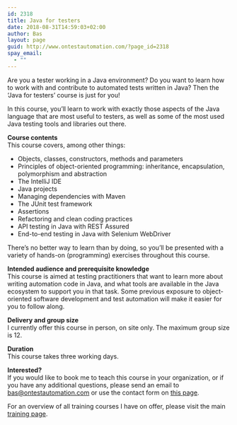 ```yaml
---
id: 2318
title: Java for testers
date: 2018-08-31T14:59:03+02:00
author: Bas
layout: page
guid: http://www.ontestautomation.com/?page_id=2318
spay_email:
  - ""
---
```

Are you a tester working in a Java environment? Do you want to learn how to work with and contribute to automated tests written in Java? Then the &#8216;Java for testers&#8217; course is just for you!

In this course, you&#8217;ll learn to work with exactly those aspects of the Java language that are most useful to testers, as well as some of the most used Java testing tools and libraries out there.

**Course contents**  
This course covers, among other things:

  * Objects, classes, constructors, methods and parameters
  * Principles of object-oriented programming: inheritance, encapsulation, polymorphism and abstraction
  * The IntelliJ IDE
  * Java projects
  * Managing dependencies with Maven
  * The JUnit test framework
  * Assertions
  * Refactoring and clean coding practices
  * API testing in Java with REST Assured
  * End-to-end testing in Java with Selenium WebDriver

There&#8217;s no better way to learn than by doing, so you&#8217;ll be presented with a variety of hands-on (programming) exercises throughout this course.

**Intended audience and prerequisite knowledge**  
This course is aimed at testing practitioners that want to learn more about writing automation code in Java, and what tools are available in the Java ecosystem to support you in that task. Some previous exposure to object-oriented software development and test automation will make it easier for you to follow along.

**Delivery and group size**  
I currently offer this course in person, on site only. The maximum group size is 12.

**Duration**  
This course takes three working days.

**Interested?**  
If you would like to book me to teach this course in your organization, or if you have any additional questions, please send an email to bas@ontestautomation.com or use the contact form on [this page](https://www.ontestautomation.com/contact/).

For an overview of all training courses I have on offer, please visit the main [training page](https://www.ontestautomation.com/training/).